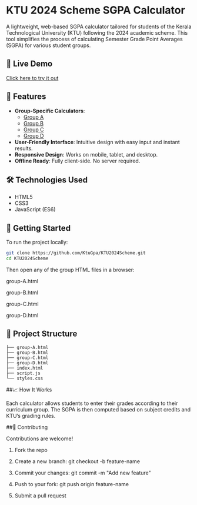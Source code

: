 # KTU 2024 Scheme SGPA Calculator

A lightweight, web-based SGPA calculator tailored for students of the Kerala Technological University (KTU) following the 2024 academic scheme. This tool simplifies the process of calculating Semester Grade Point Averages (SGPA) for various student groups.

## 🔗 Live Demo

[Click here to try it out](https://ktugpa.github.io/KTU2024Scheme/)

## 📌 Features

- **Group-Specific Calculators**:
  - [Group A](https://ktugpa.github.io/KTU2024Scheme/group-A.html)
  - [Group B](https://ktugpa.github.io/KTU2024Scheme/group-B.html)
  - [Group C](https://ktugpa.github.io/KTU2024Scheme/group-C.html)
  - [Group D](https://ktugpa.github.io/KTU2024Scheme/group-D.html)
- **User-Friendly Interface**: Intuitive design with easy input and instant results.
- **Responsive Design**: Works on mobile, tablet, and desktop.
- **Offline Ready**: Fully client-side. No server required.

## 🛠️ Technologies Used

- HTML5
- CSS3
- JavaScript (ES6)

## 🚀 Getting Started

To run the project locally:

```bash
git clone https://github.com/KtuGpa/KTU2024Scheme.git
cd KTU2024Scheme
```

Then open any of the group HTML files in a browser:

group-A.html

group-B.html

group-C.html

group-D.html


## 📂 Project Structure

```KTU2024Scheme/
├── group-A.html
├── group-B.html
├── group-C.html
├── group-D.html
├── index.html
├── script.js
└── styles.css
```
##📈 How It Works

Each calculator allows students to enter their grades according to their curriculum group. The SGPA is then computed based on subject credits and KTU’s grading rules.

##🤝 Contributing

Contributions are welcome!

1. Fork the repo


2. Create a new branch: git checkout -b feature-name


3. Commit your changes: git commit -m "Add new feature"


4. Push to your fork: git push origin feature-name


5. Submit a pull request




